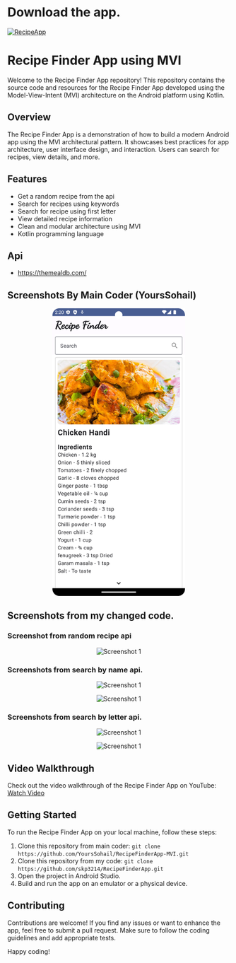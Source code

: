 # Download the app.
[![RecipeApp](https://img.shields.io/badge/Click_Here-Welcome_to_anydayfitness-purple)](https://github.com/skp3214/RecipeFinderApp/blob/master/RecipeFinder.apk)

# Recipe Finder App using MVI

Welcome to the Recipe Finder App repository! This repository contains the source code and resources for the Recipe Finder App developed using the Model-View-Intent (MVI) architecture on the Android platform using Kotlin.

## Overview

The Recipe Finder App is a demonstration of how to build a modern Android app using the MVI architectural pattern. It showcases best practices for app architecture, user interface design, and interaction. Users can search for recipes, view details, and more.

## Features

- Get a random recipe from the api
- Search for recipes using keywords
- Search for recipe using first letter
- View detailed recipe information
- Clean and modular architecture using MVI
- Kotlin programming language

## Api
 - https://themealdb.com/

## Screenshots By Main Coder (YoursSohail) 

<p align="center">
  <img src="screenshot.png" alt="Screenshot 1" width="300" />
</p>

## Screenshots from my changed code. 
### Screenshot from random recipe api
<p align="center">
  <img src="https://github.com/skp3214/RecipeFinderApp/assets/95349420/1f8e0d35-86b8-4cfa-9b3d-3ce764732fb9" alt="Screenshot 1" width="300" />
</p>


### Screenshots from search by name api.
<p align="center">
  <img src="https://github.com/skp3214/RecipeFinderApp/assets/95349420/91a8d4f4-00fb-4293-a52e-2d466c272773" alt="Screenshot 1" width="300" />
</p>


<p align="center">
  <img src="https://github.com/skp3214/RecipeFinderApp/assets/95349420/bf341aa2-ffeb-431f-8774-0d24c22c06b6" alt="Screenshot 1" width="300" />
</p>



### Screenshots from search by letter api.
<p align="center">
  <img src="https://github.com/skp3214/RecipeFinderApp/assets/95349420/ee208dc4-5c2a-40a6-abe8-2d7daddc4cb8" alt="Screenshot 1" width="300" />
</p>

<p align="center">
  <img src="https://github.com/skp3214/RecipeFinderApp/assets/95349420/053fc707-3e34-4f2f-9133-9b0a1cd25942" alt="Screenshot 1" width="300" />
</p>


## Video Walkthrough

Check out the video walkthrough of the Recipe Finder App on YouTube: [Watch Video](https://youtu.be/xZ_A6kYfMEg)

## Getting Started

To run the Recipe Finder App on your local machine, follow these steps:

1. Clone this repository from main coder: `git clone https://github.com/YoursSohail/RecipeFinderApp-MVI.git`
2. Clone this repository from my code: `git clone https://github.com/skp3214/RecipeFinderApp.git`
3. Open the project in Android Studio.
4. Build and run the app on an emulator or a physical device.

## Contributing

Contributions are welcome! If you find any issues or want to enhance the app, feel free to submit a pull request. Make sure to follow the coding guidelines and add appropriate tests.

Happy coding!
